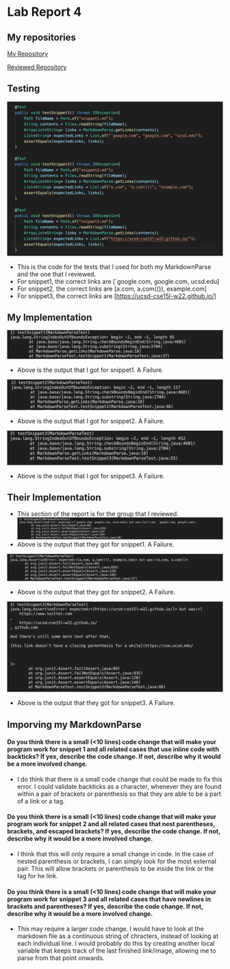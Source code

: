 # Lab Report 4
## My repositories
[My Repository](https://github.com/dannytlee12/markdown-parse)

[Reviewed Repository](https://github.com/ajwboi/markdown-parse)


## Testing
![Image](SnippetTests.png)
* This is the code for the tests that I used for both my MarkdownParse and the one that I reviewed.
* For snippet1, the correct links are [`google.com, google.com, ucsd.edu]
* For snippet2, the correct links are [a.com, a.com(()), example.com]
* For snippet3, the correct links are [https://ucsd-cse15l-w22.github.io/]

## My Implementation
![Image](MySnippet1.png)
* Above is the output that I got for snippet1. A Failure.

![Image](MySnippet2.png)
* Above is the output that I got for snippet2. A Failure.

![Image](MySnippet3.png)
* Above is the output that I got for snippet3. A Failure.

## Their Implementation
* This section of the report is for the group that I reviewed.
![Image](TheirSnippet1.png)
* Above is the output that they got for snippet1. A Failure.

![Image](TheirSnippet2.png)
* Above is the output that they got for snippet2. A Failure.

![Image](TheirSnippet3.png)
* Above is the output that they got for snippet3. A Failure.


## Imporving my MarkdownParse

#### Do you think there is a small (<10 lines) code change that will make your program work for snippet 1 and all related cases that use inline code with backticks? If yes, describe the code change. If not, describe why it would be a more involved change.
* I do think that there is a small code change that could be made to fix this error. I could validate backticks as a character, whenever they are found within a pair of brackets or parenthesis so that they are able to be a part of a link or a tag.




#### Do you think there is a small (<10 lines) code change that will make your program work for snippet 2 and all related cases that nest parentheses, brackets, and escaped brackets? If yes, describe the code change. If not, describe why it would be a more involved change.
* I think that this will only require a small change in code. In the case of nested parenthesis or brackets, I can simply look for the most external pair. This will allow brackets or parenthesis to be inside the link or the tag for he link.



#### Do you think there is a small (<10 lines) code change that will make your program work for snippet 3 and all related cases that have newlines in brackets and parentheses? If yes, describe the code change. If not, describe why it would be a more involved change.
* This may require a larger code change. I would have to look at the markdown file as a continuous string of chracters, instead of looking at each individual line. I would probably do this by creating another local variable that keeps track of the last finished link/image, allowing me to parse from that point onwards.
